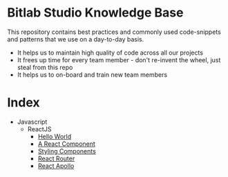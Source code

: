 # Bitlab Studio Knowledge Base

This repository contains best practices and commonly used code-snippets and
patterns that we use on a day-to-day basis.

* It helps us to maintain high quality of code across all our projects
* It frees up time for every team member - don't re-invent the wheel, just
  steal from this repo
* It helps us to on-board and train new team members

# Index

* Javascript
  * ReactJS
    * [Hello World](javascript/react-js/hello-world.md)
    * [A React Component](javascript/react-js/a-react-component.md)
    * [Styling Components](javascript/react-js/styling-components.md)
    * [React Router](javascript/react-js/react-router.md)
    * [React Apollo](javascript/react-js/react-apollo.md)
